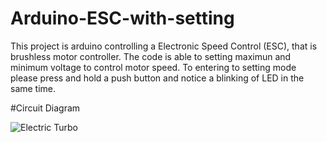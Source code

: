 # Arduino-ESC-with-setting
This project is arduino controlling a Electronic Speed Control (ESC), that is brushless motor controller. The code is able to setting maximun and minimum voltage to control motor speed. To entering to setting mode please press and hold a push button and notice a blinking of LED in the same time.

#Circuit Diagram

![Electric Turbo](https://user-images.githubusercontent.com/33513314/106443381-fefcce80-64ae-11eb-8607-045d4311becc.jpg)
